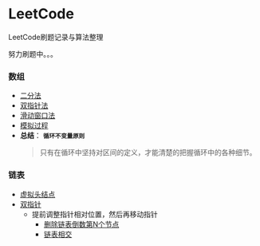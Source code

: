 # LeetCode
LeetCode刷题记录与算法整理

努力刷题中。。。

### 数组

  - [二分法](problems/0704.二分查找/二分查找.md)
  - [双指针法](problems/0027.移除元素/移除元素.md)
  - [滑动窗口法](problems/0977.有序数组的平方/有序数组的平方.md)
  - [模拟过程](problems/0059.旋转矩阵/旋转矩阵.md)
  - **总结**：  **`循环不变量原则`**
    > 只有在循环中坚持对区间的定义，才能清楚的把握循环中的各种细节。
  
### 链表

  - [虚拟头结点](problems/0203.移除链表元素/移除链表元素.md)
  - [双指针](problems/0206.反转链表/反转链表.md)
    - 提前调整指针相对位置，然后再移动指针
      - [删除链表倒数第N个节点](problems\0019.删除链表的倒数第N个结点\solution.cpp)
      - [链表相交](problems\面试题02.07.链表相交\solution.cpp)

